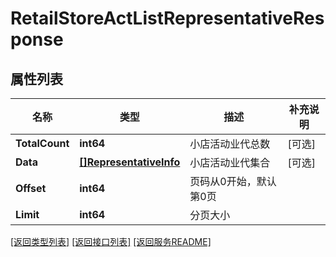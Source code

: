 # RetailStoreActListRepresentativeResponse

## 属性列表

名称 | 类型 | 描述 | 补充说明
------------ | ------------- | ------------- | -------------
**TotalCount** | **int64** | 小店活动业代总数 | [可选] 
**Data** | [**[]RepresentativeInfo**](RepresentativeInfo.md) | 小店活动业代集合 | [可选] 
**Offset** | **int64** | 页码从0开始，默认第0页 | 
**Limit** | **int64** | 分页大小 | 

[\[返回类型列表\]](README.md#类型列表)
[\[返回接口列表\]](README.md#接口列表)
[\[返回服务README\]](README.md)


